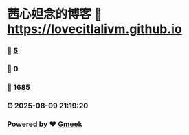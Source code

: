 # 茜心妲念的博客 :link: https://lovecitlalivm.github.io 
### :page_facing_up: [5](https://lovecitlalivm.github.io/tag.html) 
### :speech_balloon: 0 
### :hibiscus: 1685 
### :alarm_clock: 2025-08-09 21:19:20 
### Powered by :heart: [Gmeek](https://github.com/Meekdai/Gmeek)
